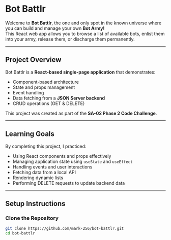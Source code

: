 #  Bot Battlr

Welcome to **Bot Battlr**, the one and only spot in the known universe where you can build and manage your own **Bot Army!**  
This React web app allows you to browse a list of available bots, enlist them into your army, release them, or discharge them permanently.

---

## Project Overview

Bot Battlr is a **React-based single-page application** that demonstrates:
- Component-based architecture  
- State and props management  
- Event handling  
- Data fetching from a **JSON Server backend**  
- CRUD operations (GET & DELETE)

This project was created as part of the **SA-02 Phase 2 Code Challenge**.

---

## Learning Goals

By completing this project, I practiced:
- Using React components and props effectively  
- Managing application state using `useState` and `useEffect`  
- Handling events and user interactions  
- Fetching data from a local API  
- Rendering dynamic lists  
- Performing DELETE requests to update backend data  

---

##  Setup Instructions

### Clone the Repository
```bash
git clone https://github.com/mark-256/bot-battlr.git
cd bot-battlr
